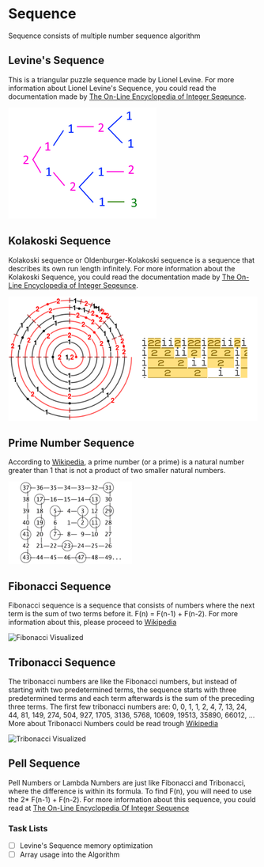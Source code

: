 # Sequence
 Sequence consists of multiple number sequence algorithm
 
## Levine's Sequence
This is a triangular puzzle sequence made by Lionel Levine. For more information about Lionel Levine's Sequence, you could read the documentation made by [The On-Line Encyclopedia of Integer Seqeunce](https://oeis.org/A011784).

![Levine Visualized](https://github.com/RayhanHagel/Sequence/blob/main/Levine_Sequence/visualized.png)


## Kolakoski Sequence
Kolakoski sequence or Oldenburger-Kolakoski sequence is a sequence that describes its own run length infinitely. For more information about the Kolakoski Sequence, you could read the documentation made by [The On-Line Encyclopedia of Integer Seqeunce](https://oeis.org/A000002).

![Kolakoski Visualized](https://github.com/RayhanHagel/Sequence/blob/main/Kolakoski_Sequence/visualized.png)


## Prime Number Sequence
According to [Wikipedia](https://en.wikipedia.org/wiki/Prime_number), a prime number (or a prime) is a natural number greater than 1 that is not a product of two smaller natural numbers.

![Prime Visualized](https://github.com/RayhanHagel/Sequence/blob/main/Prime_Sequence/visualized.png)


## Fibonacci Sequence
Fibonacci sequence is a sequence that consists of numbers where the next term is the sum of two terms before it. F(n) = F(n-1) + F(n-2). For more information about this, please proceed to [Wikipedia](https://en.wikipedia.org/wiki/Fibonacci_number)

![Fibonacci Visualized](https://github.com/RayhanHagel/Sequence/blob/main/Fibonacci_Numbers/visualized.png)


## Tribonacci Sequence
The tribonacci numbers are like the Fibonacci numbers, but instead of starting with two predetermined terms, the sequence starts with three predetermined terms and each term afterwards is the sum of the preceding three terms. The first few tribonacci numbers are:
0, 0, 1, 1, 2, 4, 7, 13, 24, 44, 81, 149, 274, 504, 927, 1705, 3136, 5768, 10609, 19513, 35890, 66012, …
More about Tribonacci Numbers could be read trough [Wikipedia](https://en.wikipedia.org/wiki/Tribonacci_number)

![Tribonacci Visualized](https://github.com/RayhanHagel/Sequence/blob/main/Tribonacci_Numbers/visualized.png)


## Pell Sequence
Pell Numbers or Lambda Numbers are just like Fibonacci and Tribonacci, where the difference is within its formula. To find F(n), you will need to use the 2* F(n-1) + F(n-2). For more information about this sequence, you could read at [The On-Line Encyclopedia Of Integer Sequence](https://oeis.org/A000129)




### Task Lists
- [ ] Levine's Sequence memory optimization
- [ ] Array usage into the Algorithm
